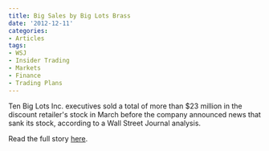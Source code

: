 ```yaml
---
title: Big Sales by Big Lots Brass
date: '2012-12-11'
categories:
- Articles
tags:
- WSJ
- Insider Trading
- Markets
- Finance
- Trading Plans
---
```


Ten Big Lots Inc. executives sold a total of more than $23 million in the
discount retailer's stock in March before the company announced news that sank
its stock, according to a Wall Street Journal analysis.

Read the full story
[here](http://wsj.com/article/SB10001424127887324339204578173680170444970.html).

